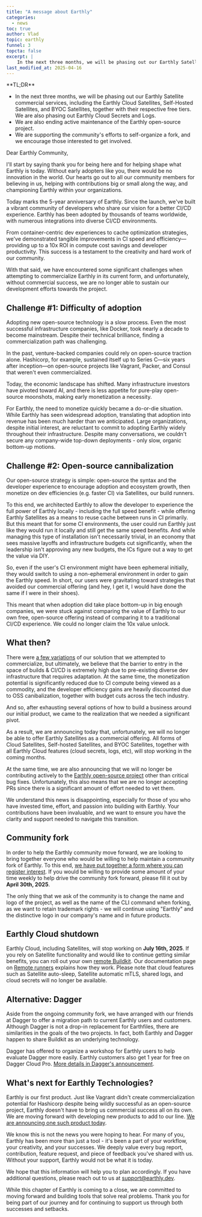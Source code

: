 ```yaml
---
title: "A message about Earthly"
categories:
  - news
toc: true
author: Vlad
topic: earthly
funnel: 3
topcta: false
excerpt: |
    In the next three months, we will be phasing out our Earthly Satellite commercial services, including the Earthly Cloud Satellites, Self-Hosted Satellites, and BYOC Satellites, together with their respective free tiers. We are also phasing out Earthly Cloud Secrets and Logs.
last_modified_at: 2025-04-16
---
```

<!-- vale HouseStyle.Spacing = NO -->
<div class="notice--info">
**TL;DR**

- In the next three months, we will be phasing out our Earthly Satellite commercial services, including the Earthly Cloud Satellites, Self-Hosted Satellites, and BYOC Satellites, together with their respective free tiers. We are also phasing out Earthly Cloud Secrets and Logs.
- We are also ending active maintenance of the Earthly open-source project.
- We are supporting the community's efforts to self-organize a fork, and we encourage those interested to get involved.

</div>
<!-- vale HouseStyle.Spacing = YES -->

Dear Earthly Community,

I'll start by saying thank you for being here and for helping shape what Earthly is today. Without early adopters like you, there would be no innovation in the world. Our hearts go out to all our community members for believing in us, helping with contributions big or small along the way, and championing Earthly within your organizations.

Today marks the 5-year anniversary of Earthly. Since the launch, we've built a vibrant community of developers who share our vision for a better CI/CD experience. Earthly has been adopted by thousands of teams worldwide, with numerous integrations into diverse CI/CD environments.

From container-centric dev experiences to cache optimization strategies, we've demonstrated tangible improvements in CI speed and efficiency—providing up to a 10x ROI in compute cost savings and developer productivity. This success is a testament to the creativity and hard work of our community.

With that said, we have encountered some significant challenges when attempting to commercialize Earthly in its current form, and unfortunately, without commercial success, we are no longer able to sustain our development efforts towards the project.

## Challenge #1: Difficulty of adoption

Adopting new open-source technology is a slow process. Even the most successful infrastructure companies, like Docker, took nearly a decade to become mainstream. Despite their technical brilliance, finding a commercialization path was challenging.

In the past, venture-backed companies could rely on open-source traction alone. Hashicorp, for example, sustained itself up to Series C—six years after inception—on open-source projects like Vagrant, Packer, and Consul that weren't even commercialized.

Today, the economic landscape has shifted. Many infrastructure investors have pivoted toward AI, and there is less appetite for pure-play open-source moonshots, making early monetization a necessity.

For Earthly, the need to monetize quickly became a do-or-die situation. While Earthly has seen widespread adoption, translating that adoption into revenue has been much harder than we anticipated. Large organizations, despite initial interest, are reluctant to commit to adopting Earthly widely throughout their infrastructure. Despite many conversations, we couldn't secure any company-wide top-down deployments - only slow, organic bottom-up motions.

## Challenge #2: Open-source cannibalization

Our open-source strategy is simple: open-source the syntax and the developer experience to encourage adoption and ecosystem growth, then monetize on dev efficiencies (e.g. faster CI) via Satellites, our build runners.

To this end, we architected Earthly to allow the developer to experience the full power of Earthly locally - including the full speed benefit - while offering Earthly Satellites as a means to reuse cache between runs in CI primarily. But this meant that for some CI environments, the user could run Earthly just like they would run it locally and still get the same speed benefits. And while managing this type of installation isn't necessarily trivial, in an economy that sees massive layoffs and infrastructure budgets cut significantly, when the leadership isn't approving any new budgets, the ICs figure out a way to get the value via DIY.

So, even if the user's CI environment might have been ephemeral initially, they would switch to using a non-ephemeral environment in order to gain the Earthly speed. In short, our users were gravitating toward strategies that avoided our commercial offering (and hey, I get it, I would have done the same if I were in their shoes).

This meant that when adoption did take place bottom-up in big enough companies, we were stuck against comparing the value of Earthly to our own free, open-source offering instead of comparing it to a traditional CI/CD experience. We could no longer claim the 10x value unlock.

## What then?

There were [a few variations](https://earthly.dev/blog/shutting-down-earthly-ci/) of our solution that we attempted to commercialize, but ultimately, we believe that the barrier to entry in the space of builds & CI/CD is extremely high due to pre-existing diverse dev infrastructure that requires adaptation. At the same time, the monetization potential is significantly reduced due to CI compute being viewed as a commodity, and the developer efficiency gains are heavily discounted due to OSS canibalization, together with budget cuts across the tech industry.

And so, after exhausting several options of how to build a business around our initial product, we came to the realization that we needed a significant pivot.

As a result, we are announcing today that, unfortunately, we will no longer be able to offer Earthly Satellites as a commercial offering. All forms of Cloud Satellites, Self-hosted Satellites, and BYOC Satellites, together with all Earthly Cloud features (cloud secrets, logs, etc), will stop working in the coming months.

At the same time, we are also announcing that we will no longer be contributing actively to the [Earthly open-source project](https://github.com/earthly/earthly) other than critical bug fixes. Unfortunately, this also means that we are no longer accepting PRs since there is a significant amount of effort needed to vet them.

We understand this news is disappointing, especially for those of you who have invested time, effort, and passion into building with Earthly. Your contributions have been invaluable, and we want to ensure you have the clarity and support needed to navigate this transition.

## Community fork

In order to help the Earthly community move forward, we are looking to bring together everyone who would be willing to help maintain a community fork of Earthly. To this end, [we have put together a form where you can register interest](https://forms.gle/CMda8gNFUvmPc4Eu8). If you would be willing to provide some amount of your time weekly to help drive the community fork forward, please fill it out by **April 30th, 2025**.

The only thing that we ask of the community is to change the name and logo of the project, as well as the name of the CLI command when forking, as we want to retain trademark rights - we will continue using "Earthly" and the distinctive logo in our company's name and in future products.

## Earthly Cloud shutdown

Earthly Cloud, including Satellites, will stop working on **July 16th, 2025**. If you rely on Satellite functionality and would like to continue getting similar benefits, you can roll out your own [remote Buildkit](https://docs.earthly.dev/ci-integration/remote-buildkit). Our documentation page on [Remote runners](https://docs.earthly.dev/docs/remote-runners) explains how they work. Please note that cloud features such as Satellite auto-sleep, Satellite automatic mTLS, shared logs, and cloud secrets will no longer be available.

## Alternative: Dagger

Aside from the ongoing community fork, we have arranged with our friends at Dagger to offer a migration path to current Earthly users and customers. Although Dagger is not a drop-in replacement for Earthfiles, there are similarities in the goals of the two projects. In fact, both Earthly and Dagger happen to share Buildkit as an underlying technology.

Dagger has offered to organize a workshop for Earthly users to help evaluate Dagger more easily. Earthly customers also get 1 year for free on Dagger Cloud Pro. [More details in Dagger's announcement](https://dagger.io/blog/earthly-to-dagger-migration?utm_campaign=Earthly-Migration&utm_medium=blog&utm_source=earthly-blog).

## What's next for Earthly Technologies?

Earthly is our first product. Just like Vagrant didn't create commercialization potential for Hashicorp despite being wildly successful as an open-source project, Earthly doesn't have to bring us commercial success all on its own. We are moving forward with developing new products to add to our line. [We are announcing one such product today](/blog/lunar-launch).

We know this is not the news you were hoping to hear. For many of you, Earthly has been more than just a tool - it's been a part of your workflow, your creativity, and your successes. We deeply value every bug report, contribution, feature request, and piece of feedback you've shared with us. Without your support, Earthly would not be what it is today.

We hope that this information will help you to plan accordingly. If you have additional questions, please reach out to us at [support@earthly.dev](mailto:support@earthly.dev).

While this chapter of Earthly is coming to a close, we are committed to moving forward and building tools that solve real problems. Thank you for being part of our journey and for continuing to support us through both successes and setbacks.
